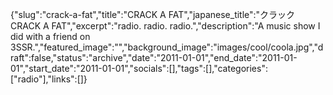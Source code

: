 {"slug":"crack-a-fat","title":"CRACK A FAT","japanese_title":"クラック CRACK A FAT","excerpt":"radio. radio. radio.","description":"A music show I did with a friend on 3SSR.","featured_image":"","background_image":"images/cool/coola.jpg","draft":false,"status":"archive","date":"2011-01-01","end_date":"2011-01-01","start_date":"2011-01-01","socials":[],"tags":[],"categories":["radio"],"links":[]}